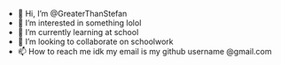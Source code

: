 - 👋 Hi, I’m @GreaterThanStefan
- 👀 I’m interested in something lolol
- 🌱 I’m currently learning at school
- 💞️ I’m looking to collaborate on schoolwork
- 📫 How to reach me idk my email is my github username @gmail.com

<!---
GreaterThanStefan/GreaterThanStefan is a ✨ special ✨ repository because its `README.md` (this file) appears on your GitHub profile.
You can click the Preview link to take a look at your changes.
--->
